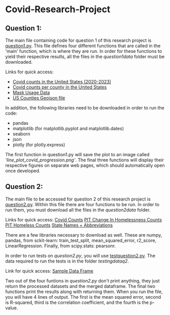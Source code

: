 # Covid-Research-Project

## Question 1:
The main file containing code for question 1 of this research project is [question1.py](question1.py). This file defines four different functions that are called in the 'main' function, which is where they are run. In order for these functions to yield their respective results, all the files in the *question1data* folder must be downloaded.

Links for quick access:
- [Covid counts in the United States (2020-2023)](question1data/us.csv)
- [Covid counts per county in the United States](question1data/us-counties-2020.csv)
- [Mask Usage Data](question1data/mask_use.csv)
- [US Counties Geojson file](question1data/geojson-counties-fips.json)

In addition, the following libraries need to be downloaded in order to run the code:
- pandas
- matplotlib (for matplotlib.pyplot and matplotlib.dates)
- seaborn
- json
- plotly (for plotly.express)

The first function in question1.py will save the plot to an image called _'line_plot_covid_progression.png'_. The final three functions will display their respective figures on separate web pages, which should automatically open once developed.

## Question 2:
The main file to be accessed for question 2 of this research project is [question2.py](question2.py). Within this file there are four functions to be run. In order to run them, you must download all the files in the *question2data* folder. 

Links for quick access:
[Covid Counts](question2data/us-states.csv)
[PIT Change In Homelessness Counts](question2data/changeinhomelessness.csv)
[PIT Homeless Counts](question2data/PITcountsbystate.csv)
[State Names + Abbreviations](question2data/mapping.csv)

There are a few libraries necessary to download as well. These are numpy, pandas, from sckit-learn: train_test_split, mean_squared_error, r2_score, LinearRegression. Finally, from scipy.stats: pearsonr.

In order to run tests on *question2.py*, you will use [testquestion2.py](testquestion2.py). The data required to run the tests is in the folder *testingdataq2*. 

Link for quick access:
[Sample Data Frame](testingdataq2/sampledataframe.py)

Two out of the four funtions in *question2.py* don't print anything, they just return the processed datasets and the merged dataframe. The final two functions print the results along with returning them. When you run the file, you will have 4 lines of output. The first is the mean squared error, second is R-squared, third is the correlation coefficient, and the fourth is the p-value.

